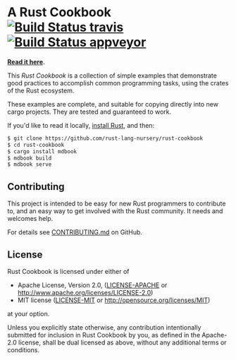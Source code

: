 # A Rust Cookbook &emsp; [![Build Status travis]][travis]  [![Build Status appveyor]][appveyor]

[Build Status travis]: https://api.travis-ci.org/rust-lang-nursery/rust-cookbook.svg?branch=master
[travis]: https://travis-ci.org/rust-lang-nursery/rust-cookbook
[Build Status appveyor]: https://ci.appveyor.com/api/projects/status/k56hklb7puv7c4he?svg=true
[appveyor]: https://ci.appveyor.com/project/rust-lang-libs/rust-cookbook

**[Read it here]**.

This _Rust Cookbook_ is a collection of simple examples that
demonstrate good practices to accomplish common programming tasks,
using the crates of the Rust ecosystem.

These examples are complete, and suitable for copying directly into
new cargo projects. They are tested and guaranteed to work.

If you'd like to read it locally, [install Rust], and then:

```bash
$ git clone https://github.com/rust-lang-nursery/rust-cookbook
$ cd rust-cookbook
$ cargo install mdbook
$ mdbook build
$ mdbook serve
```

[Read it here]: https://rust-lang-nursery.github.io/rust-cookbook
[install Rust]: https://www.rustup.rs

## Contributing

This project is intended to be easy for new Rust programmers to
contribute to, and an easy way to get involved with the Rust
community. It needs and welcomes help.

For details see [CONTRIBUTING.md] on GitHub.

[CONTRIBUTING.md]: https://github.com/rust-lang-nursery/rust-cookbook/blob/master/CONTRIBUTING.md

## License

Rust Cookbook is licensed under either of

 * Apache License, Version 2.0, ([LICENSE-APACHE](LICENSE-APACHE) or
   http://www.apache.org/licenses/LICENSE-2.0)
 * MIT license ([LICENSE-MIT](LICENSE-MIT) or
   http://opensource.org/licenses/MIT)

at your option.

Unless you explicitly state otherwise, any contribution intentionally submitted
for inclusion in Rust Cookbook by you, as defined in the Apache-2.0 license, shall be
dual licensed as above, without any additional terms or conditions.
